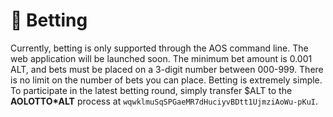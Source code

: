 # 🎲 Betting

Currently, betting is only supported through the AOS command line. The web application will be launched soon. The minimum bet amount is 0.001 ALT, and bets must be placed on a 3-digit number between 000-999. There is no limit on the number of bets you can place. Betting is extremely simple. To participate in the latest betting round, simply transfer $ALT to the **AOLOTTO\*ALT** process at `wqwklmuSqSPGaeMR7dHuciyvBDtt1UjmziAoWu-pKuI`.
